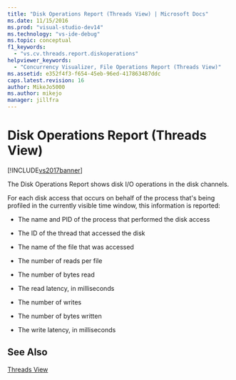 ```yaml
---
title: "Disk Operations Report (Threads View) | Microsoft Docs"
ms.date: 11/15/2016
ms.prod: "visual-studio-dev14"
ms.technology: "vs-ide-debug"
ms.topic: conceptual
f1_keywords: 
  - "vs.cv.threads.report.diskoperations"
helpviewer_keywords: 
  - "Concurrency Visualizer, File Operations Report (Threads View)"
ms.assetid: e352f4f3-f654-45eb-96ed-417863487ddc
caps.latest.revision: 16
author: MikeJo5000
ms.author: mikejo
manager: jillfra
---
```

# Disk Operations Report (Threads View)
[!INCLUDE[vs2017banner](../includes/vs2017banner.md)]

The Disk Operations Report shows disk I/O operations in the disk channels.  
  
 For each disk access that occurs on behalf of the process that's being profiled in the currently visible time window, this information is reported:  
  
- The name and PID of the process that performed the disk access  
  
- The ID of the thread that accessed the disk  
  
- The name of the file that was accessed  
  
- The number of reads per file  
  
- The number of bytes read  
  
- The read latency, in milliseconds  
  
- The number of writes  
  
- The number of bytes written  
  
- The write latency, in milliseconds  
  
## See Also  
 [Threads View](../profiling/threads-view-parallel-performance.md)
